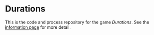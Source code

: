# Durations

This is the code and process repository for the game *Durations*. See the [information page](info/) for more detail.
